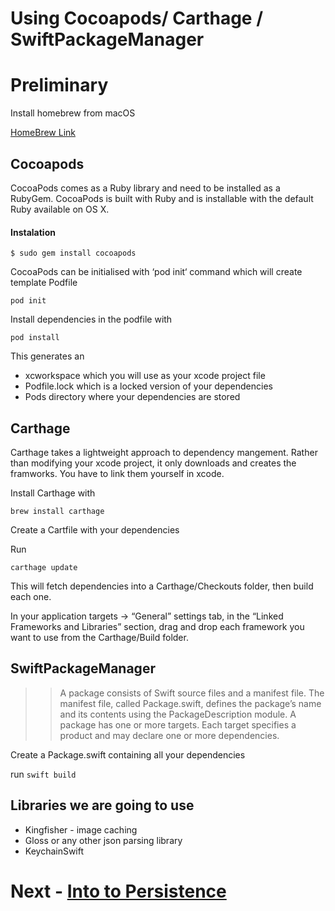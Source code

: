 # Using Cocoapods/ Carthage / SwiftPackageManager

# Preliminary
Install homebrew from macOS

[HomeBrew Link](https://brew.sh/)


## Cocoapods
CocoaPods comes as a Ruby library and need to be installed as a RubyGem. CocoaPods is built with Ruby and is installable with the default Ruby available on OS X.

#### Instalation
```
$ sudo gem install cocoapods
```

CocoaPods can be initialised with ‘pod init‘ command which will create template Podfile

```
pod init
```

Install dependencies in the podfile with
```
pod install
```

This generates an
 - xcworkspace which you will use as your xcode project file
 - Podfile.lock which is a locked version of your dependencies
 - Pods directory where your dependencies are stored


## Carthage

Carthage takes a lightweight approach to dependency mangement. Rather than modifying your xcode project, it only downloads and creates the framworks. You have to link them yourself in xcode.

Install Carthage with
```
brew install carthage
```

Create a Cartfile with your dependencies

Run
```
carthage update
```

This will fetch dependencies into a Carthage/Checkouts folder, then build each one.

In your application targets -> “General” settings tab, in the “Linked Frameworks and Libraries” section, drag and drop each framework you want to use from the Carthage/Build folder.


## SwiftPackageManager

>> A package consists of Swift source files and a manifest file. The manifest file, called Package.swift, defines the package’s name and its contents using the PackageDescription module. A package has one or more targets. Each target specifies a product and may declare one or more dependencies.

Create a Package.swift containing all your dependencies

run ```swift build```

## Libraries we are going to use
- Kingfisher - image caching
- Gloss or any other json parsing library
- KeychainSwift

# Next - [Into to Persistence](../05-Intro-to-Persistence/persistence.md)
